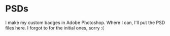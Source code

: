 # PSDs
I make my custom badges in Adobe Photoshop. Where I can, I'll put the PSD files here. I forgot to for the initial ones, sorry :(